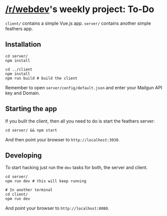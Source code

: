 # [/r/webdev](https://www.reddit.com/r/webdev/comments/4of1m9/weeklydev_project_1_to_do_list/)'s weekly project: To-Do

`client/` contains a simple Vue.js app. `server/` contains another simple feathers app.

## Installation

```shell
cd server/
npm install

cd ../client
npm install
npm run build # build the client
```

Remember to open `server/config/default.json` and enter your Mailgun API key and Domain. 

## Starting the app

If you built the client, then all you need to do is start the feathers server:

```shell
cd server/ && npm start
```

And then point your browser to `http://localhost:3030`.

## Developing

To start hacking just run the `dev` tasks for both, the server and client.

```shell
cd server/
npm run dev # this will keep running

# In another terminal
cd client/
npm run dev
```

And point your browser to `http://localhost:8080`.
